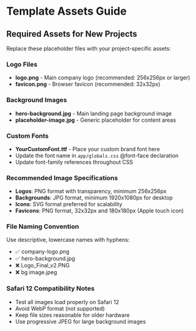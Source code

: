 # Template Assets Guide

## Required Assets for New Projects

Replace these placeholder files with your project-specific assets:

### Logo Files
- **logo.png** - Main company logo (recommended: 256x256px or larger)
- **favicon.png** - Browser favicon (recommended: 32x32px)

### Background Images  
- **hero-background.jpg** - Main landing page background image
- **placeholder-image.jpg** - Generic placeholder for content areas

### Custom Fonts
- **YourCustomFont.ttf** - Place your custom brand font here
- Update the font name in `app/globals.css` @font-face declaration
- Update font-family references throughout CSS

### Recommended Image Specifications
- **Logos**: PNG format with transparency, minimum 256x256px
- **Backgrounds**: JPG format, minimum 1920x1080px for desktop
- **Icons**: SVG format preferred for scalability
- **Favicons**: PNG format, 32x32px and 180x180px (Apple touch icon)

### File Naming Convention
Use descriptive, lowercase names with hyphens:
- ✅ company-logo.png
- ✅ hero-background.jpg  
- ❌ Logo_Final_v2.PNG
- ❌ bg image.jpeg

### Safari 12 Compatibility Notes
- Test all images load properly on Safari 12
- Avoid WebP format (not supported)
- Keep file sizes reasonable for older hardware
- Use progressive JPEG for large background images